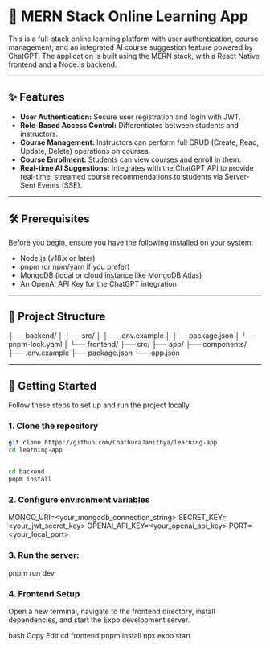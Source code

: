 # 🚀 MERN Stack Online Learning App

This is a full-stack online learning platform with user authentication, course management, and an integrated AI course suggestion feature powered by ChatGPT. The application is built using the MERN stack, with a React Native frontend and a Node.js backend.

---

## ✨ Features

- **User Authentication:** Secure user registration and login with JWT.
- **Role-Based Access Control:** Differentiates between students and instructors.
- **Course Management:** Instructors can perform full CRUD (Create, Read, Update, Delete) operations on courses.
- **Course Enrollment:** Students can view courses and enroll in them.
- **Real-time AI Suggestions:** Integrates with the ChatGPT API to provide real-time, streamed course recommendations to students via Server-Sent Events (SSE).

---

## 🛠️ Prerequisites

Before you begin, ensure you have the following installed on your system:

- Node.js (v18.x or later)
- pnpm (or npm/yarn if you prefer)
- MongoDB (local or cloud instance like MongoDB Atlas)
- An OpenAI API Key for the ChatGPT integration

---

## 📂 Project Structure

├── backend/
│ ├── src/
│ ├── .env.example
│ ├── package.json
│ └── pnpm-lock.yaml
│
└── frontend/
├── src/
├── app/
├── components/
├── .env.example
├── package.json
└── app.json

---

## 🏁 Getting Started

Follow these steps to set up and run the project locally.

### 1. Clone the repository

```bash
git clone https://github.com/ChathuraJanithya/learning-app
cd learning-app


cd backend
pnpm install
```

### 2. Configure environment variables

MONGO_URI=<your_mongodb_connection_string>
SECRET_KEY=<your_jwt_secret_key>
OPENAI_API_KEY=<your_openai_api_key>
PORT=<your_local_port>

### 3. Run the server:

pnpm run dev

### 4. Frontend Setup

Open a new terminal, navigate to the frontend directory, install dependencies, and start the Expo development server.

bash
Copy
Edit
cd frontend
pnpm install
npx expo start
